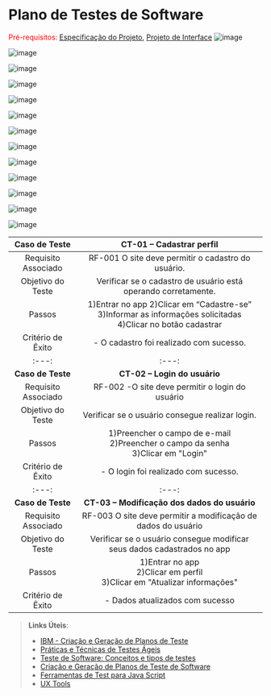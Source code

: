 # Plano de Testes de Software

<span style="color:red">Pré-requisitos: <a href="2-Especificação do Projeto.md"> Especificação do Projeto</a></span>, <a href="3-Projeto de Interface.md"> Projeto de Interface</a>
![image](https://github.com/ICEI-PUC-Minas-PMV-ADS/pmv-ads-2024-1-e2-ProjKipa/assets/107258146/fffb03bd-e9f3-4222-b185-6fddb3ee9a9a)

![image](https://github.com/ICEI-PUC-Minas-PMV-ADS/pmv-ads-2024-1-e2-ProjKipa/assets/107258146/18936c38-4387-427d-aaf5-333bcadcf5fa)

![image](https://github.com/ICEI-PUC-Minas-PMV-ADS/pmv-ads-2024-1-e2-ProjKipa/assets/107258146/4f45756f-7fef-4433-a3d8-6f51fb9140d3)

![image](https://github.com/ICEI-PUC-Minas-PMV-ADS/pmv-ads-2024-1-e2-ProjKipa/assets/107258146/a4d534c1-69a8-4154-aadb-d890ba8b7a68)

![image](https://github.com/ICEI-PUC-Minas-PMV-ADS/pmv-ads-2024-1-e2-ProjKipa/assets/107258146/9cd5d126-2e66-4e1d-bcac-ac036ad501b6)

![image](https://github.com/ICEI-PUC-Minas-PMV-ADS/pmv-ads-2024-1-e2-ProjKipa/assets/107258146/b32dda6b-3f78-4199-8c78-30af1fe388d8)

![image](https://github.com/ICEI-PUC-Minas-PMV-ADS/pmv-ads-2024-1-e2-ProjKipa/assets/107258146/83523058-7089-4771-a2be-1cdae3645b70)

![image](https://github.com/ICEI-PUC-Minas-PMV-ADS/pmv-ads-2024-1-e2-ProjKipa/assets/107258146/b2603895-eafb-4597-b657-cd06afb2443e)

![image](https://github.com/ICEI-PUC-Minas-PMV-ADS/pmv-ads-2024-1-e2-ProjKipa/assets/107258146/ff4a4417-d784-4617-a0b6-45682b6ee8b3)

![image](https://github.com/ICEI-PUC-Minas-PMV-ADS/pmv-ads-2024-1-e2-ProjKipa/assets/107258146/a82667f1-7ad2-423a-bc84-d93b8aea277e)

![image](https://github.com/ICEI-PUC-Minas-PMV-ADS/pmv-ads-2024-1-e2-ProjKipa/assets/107258146/536d627c-d67a-452e-b970-088ec024ac62)

![image](https://github.com/ICEI-PUC-Minas-PMV-ADS/pmv-ads-2024-1-e2-ProjKipa/assets/107258146/a961cd61-9313-406c-b21c-e3d38291a5ad)

![image](https://github.com/ICEI-PUC-Minas-PMV-ADS/pmv-ads-2024-1-e2-ProjKipa/assets/107258146/df36c7c7-e67e-4b1b-9f64-e68ab13afbbd)

















 
| **Caso de Teste** 	| **CT-01 – Cadastrar perfil** 	|
|:---:	|:---:	|
|	Requisito Associado 	| RF-001 O site deve permitir o cadastro do usuário. |
| Objetivo do Teste 	| Verificar se o cadastro de usuário está operando corretamente. |
| Passos 	|1)Entrar no app 2)Clicar em “Cadastre-se” <br> 3)Informar as informações solicitadas <br>4)Clicar no botão cadastrar |
|Critério de Êxito | - O cadastro foi realizado com sucesso. |
|:---:	|:---:	|
| **Caso de Teste** 	| **CT-02 – Login do usuário**	|
|Requisito Associado |RF-002	-O site deve permitir o login do usuário |
| Objetivo do Teste 	| Verificar se o usuário consegue realizar login. |
| Passos 	| 1)Preencher o campo de e-mail <br> 2)Preencher o campo da senha <br> 3)Clicar em "Login" |
|Critério de Êxito | - O login foi realizado com sucesso. |
|:---:	|:---:	|
| **Caso de Teste** 	| **CT-03 – Modificação dos dados do usuário**	|
|Requisito Associado |RF-003	O site deve permitir a modificação de dados do usuário |
| Objetivo do Teste 	| Verificar se o usuário consegue modificar seus dados cadastrados no app |
| Passos 	| 1)Entrar no app <br> 2)Clicar em perfil <br> 3)Clicar em "Atualizar informações" |
|Critério de Êxito | - Dados atualizados com sucesso |
 
> **Links Úteis**:
> - [IBM - Criação e Geração de Planos de Teste](https://www.ibm.com/developerworks/br/local/rational/criacao_geracao_planos_testes_software/index.html)
> - [Práticas e Técnicas de Testes Ágeis](http://assiste.serpro.gov.br/serproagil/Apresenta/slides.pdf)
> -  [Teste de Software: Conceitos e tipos de testes](https://blog.onedaytesting.com.br/teste-de-software/)
> - [Criação e Geração de Planos de Teste de Software](https://www.ibm.com/developerworks/br/local/rational/criacao_geracao_planos_testes_software/index.html)
> - [Ferramentas de Test para Java Script](https://geekflare.com/javascript-unit-testing/)
> - [UX Tools](https://uxdesign.cc/ux-user-research-and-user-testing-tools-2d339d379dc7)
